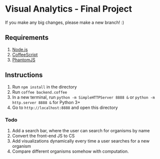 Visual Analytics - Final Project
================================

If you make any big changes, please make a new branch! :)

## Requirements
1. [Node.js](http://nodejs.org/dist/v0.10.20/node-v0.10.20.tar.gz)
2. [CoffeeScript](http://http://coffeescript.org/)
3. [PhantomJS](http://phantomjs.org/download.html)

## Instructions
1. Run `npm install` in the directory
2. Run `coffee backend.coffee`
3. In a new terminal, run `python -m SimpleHTTPServer 8888 &` or `python -m http.server 8888 &` for Python 3+
4. Go to `http://localhost:8888` and open this directory

### Todo
1. Add a search bar, where the user can search for organisms by name
2. Convert the front-end JS to CS
3. Add visualizations dynamically every time a user searches for a new organism
4. Compare different organisms somehow with computation.
